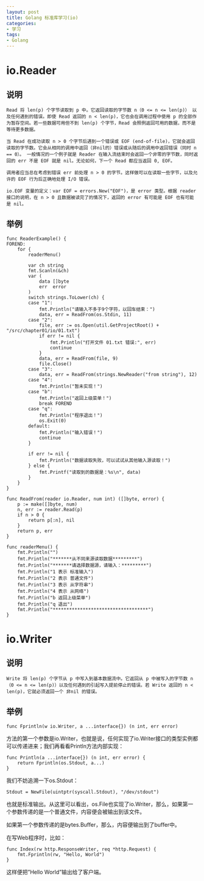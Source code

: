 ```yaml
---
layout: post
title: Golang 标准库学习(io)
categories:
- 学习
tags:
- Golang
---
```


# io.Reader

## 说明

    Read 将 len(p) 个字节读取到 p 中。它返回读取的字节数 n（0 <= n <= len(p)） 以及任何遇到的错误。即使 Read 返回的 n < len(p)，它也会在调用过程中使用 p 的全部作为暂存空间。若一些数据可用但不到 len(p) 个字节，Read 会照例返回可用的数据，而不是等待更多数据。

    当 Read 在成功读取 n > 0 个字节后遇到一个错误或 EOF (end-of-file)，它就会返回读取的字节数。它会从相同的调用中返回（非nil的）错误或从随后的调用中返回错误（同时 n == 0）。 一般情况的一个例子就是 Reader 在输入流结束时会返回一个非零的字节数，同时返回的 err 不是 EOF 就是 nil。无论如何，下一个 Read 都应当返回 0, EOF。

    调用者应当总在考虑到错误 err 前处理 n > 0 的字节。这样做可以在读取一些字节，以及允许的 EOF 行为后正确地处理 I/O 错误。

    io.EOF 变量的定义：var EOF = errors.New("EOF")，是 error 类型。根据 reader 接口的说明，在 n > 0 且数据被读完了的情况下，返回的 error 有可能是 EOF 也有可能是 nil。


## 举例

```golang
func ReaderExample() {
FOREND:
	for {
		readerMenu()

		var ch string
		fmt.Scanln(&ch)
		var (
			data []byte
			err  error
		)
		switch strings.ToLower(ch) {
		case "1":
			fmt.Println("请输入不多于9个字符，以回车结束：")
			data, err = ReadFrom(os.Stdin, 11)
		case "2":
			file, err := os.Open(util.GetProjectRoot() + "/src/chapter01/io/01.txt")
			if err != nil {
				fmt.Println("打开文件 01.txt 错误:", err)
				continue
			}
			data, err = ReadFrom(file, 9)
			file.Close()
		case "3":
			data, err = ReadFrom(strings.NewReader("from string"), 12)
		case "4":
			fmt.Println("暂未实现！")
		case "b":
			fmt.Println("返回上级菜单！")
			break FOREND
		case "q":
			fmt.Println("程序退出！")
			os.Exit(0)
		default:
			fmt.Println("输入错误！")
			continue
		}

		if err != nil {
			fmt.Println("数据读取失败，可以试试从其他输入源读取！")
		} else {
			fmt.Printf("读取到的数据是：%s\n", data)
		}
	}
}

func ReadFrom(reader io.Reader, num int) ([]byte, error) {
	p := make([]byte, num)
	n, err := reader.Read(p)
	if n > 0 {
		return p[:n], nil
	}
	return p, err
}

func readerMenu() {
	fmt.Println("")
	fmt.Println("*******从不同来源读取数据*********")
	fmt.Println("*******请选择数据源，请输入：*********")
	fmt.Println("1 表示 标准输入")
	fmt.Println("2 表示 普通文件")
	fmt.Println("3 表示 从字符串")
	fmt.Println("4 表示 从网络")
	fmt.Println("b 返回上级菜单")
	fmt.Println("q 退出")
	fmt.Println("***********************************")
}
```

# io.Writer

## 说明

    Write 将 len(p) 个字节从 p 中写入到基本数据流中。它返回从 p 中被写入的字节数 n（0 <= n <= len(p)）以及任何遇到的引起写入提前停止的错误。若 Write 返回的 n < len(p)，它就必须返回一个 非nil 的错误。

## 举例

    func Fprintln(w io.Writer, a ...interface{}) (n int, err error)

方法的第一个参数是io.Writer，也就是说，任何实现了io.Writer接口的类型实例都可以传递进来；我们再看看Println方法内部实现：


    func Println(a ...interface{}) (n int, err error) {
        return Fprintln(os.Stdout, a...)
    }

我们不妨追溯一下os.Stdout：

    Stdout = NewFile(uintptr(syscall.Stdout), "/dev/stdout")

也就是标准输出。从这里可以看出，os.File也实现了io.Writer，那么，如果第一个参数传递的是一个普通文件，内容便会被输出到该文件。

如果第一个参数传递的是bytes.Buffer，那么，内容便输出到了buffer中。

在写Web程序时，比如：

    func Index(rw http.ResponseWriter, req *http.Request) {
        fmt.Fprintln(rw, "Hello, World")
    }

这样便把”Hello World”输出给了客户端。